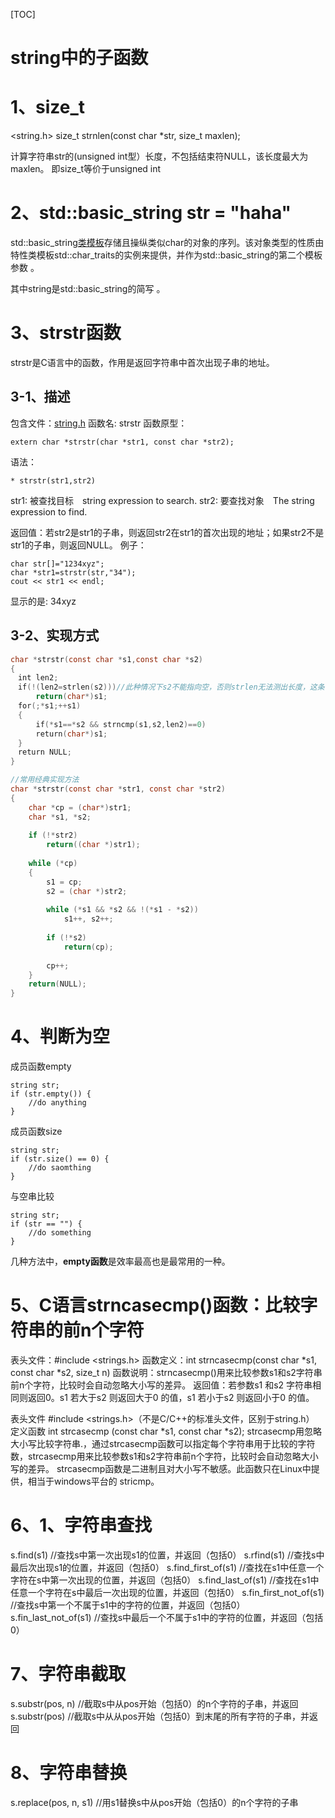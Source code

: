 [TOC]

# string中的子函数

# 1、size_t
<string.h>
size_t strnlen(const char *str, size_t maxlen);

计算字符串str的(unsigned int型）长度，不包括结束符NULL，该长度最大为maxlen。
即size_t等价于unsigned int

# 2、std::basic_string<char> str = "haha"
std::basic_string[类模板](https://baike.baidu.com/item/类模板)存储且操纵类似char的对象的序列。该对象类型的性质由特性类模板std::char_traits的实例来提供，并作为std::basic_string的第二个模板参数 。

其中string是std::basic_string<T>的简写 。 

# 3、strstr函数
strstr是C语言中的函数，作用是返回字符串中首次出现子串的地址。

## 3-1、描述
包含文件：[string.h](https://baike.baidu.com/item/string.h)
函数名: strstr
函数原型：

```
extern char *strstr(char *str1, const char *str2);
```

语法：

```
* strstr(str1,str2)
```

str1: 被查找目标　string expression to search.
str2: 要查找对象　The string expression to find.

返回值：若str2是str1的子串，则返回str2在str1的首次出现的地址；如果str2不是str1的子串，则返回NULL。
例子：
```
char str[]="1234xyz";
char *str1=strstr(str,"34");
cout << str1 << endl;
```
显示的是: 34xyz

## 3-2、实现方式
```c
char *strstr(const char *s1,const char *s2)
{
　int len2;
　if(!(len2=strlen(s2)))//此种情况下s2不能指向空，否则strlen无法测出长度，这条语句错误
　    return(char*)s1;
　for(;*s1;++s1)
　{
    　if(*s1==*s2 && strncmp(s1,s2,len2)==0)
    　return(char*)s1;
　}
　return NULL;
}

//常用经典实现方法
char *strstr(const char *str1, const char *str2)
{
    char *cp = (char*)str1;
    char *s1, *s2;
 
    if (!*str2)
        return((char *)str1);
 
    while (*cp)
    {
        s1 = cp;
        s2 = (char *)str2;
 
        while (*s1 && *s2 && !(*s1 - *s2))
            s1++, s2++;
 
        if (!*s2)
            return(cp);
 
        cp++;
    }
    return(NULL);
}
```

# 4、判断为空
成员函数empty
```
string str;
if (str.empty()) {
	//do anything
}
```

成员函数size
```
string str;
if (str.size() == 0) {
	//do saomthing
}
```

与空串比较
```
string str;
if (str == "") {
	//do something
}
```
几种方法中，**empty函数**是效率最高也是最常用的一种。

# 5、C语言strncasecmp()函数：比较字符串的前n个字符
表头文件：#include <strings.h>
函数定义：int strncasecmp(const char *s1, const char *s2, size_t n)
函数说明：strncasecmp()用来比较参数s1和s2字符串前n个字符，比较时会自动忽略大小写的差异。
返回值：若参数s1 和s2 字符串相同则返回0。s1 若大于s2 则返回大于0 的值，s1 若小于s2 则返回小于0 的值。

表头文件 #include <strings.h>（不是C/C++的标准头文件，区别于string.h）
定义函数 int strcasecmp (const char *s1, const char *s2);
strcasecmp用忽略大小写比较字符串.，通过strcasecmp函数可以指定每个字符串用于比较的字符数，strcasecmp用来比较参数s1和s2字符串前n个字符，比较时会自动忽略大小写的差异。
strcasecmp函数是二进制且对大小写不敏感。此函数只在Linux中提供，相当于windows平台的 stricmp。

# 6、1、字符串查找
s.find(s1)         //查找s中第一次出现s1的位置，并返回（包括0）
s.rfind(s1)        //查找s中最后次出现s1的位置，并返回（包括0）
s.find_first_of(s1)       //查找在s1中任意一个字符在s中第一次出现的位置，并返回（包括0）
s.find_last_of(s1)       //查找在s1中任意一个字符在s中最后一次出现的位置，并返回（包括0）
s.fin_first_not_of(s1)         //查找s中第一个不属于s1中的字符的位置，并返回（包括0）
s.fin_last_not_of(s1)         //查找s中最后一个不属于s1中的字符的位置，并返回（包括0）

# 7、字符串截取
s.substr(pos, n)    //截取s中从pos开始（包括0）的n个字符的子串，并返回
s.substr(pos)        //截取s中从从pos开始（包括0）到末尾的所有字符的子串，并返回

# 8、字符串替换
s.replace(pos, n, s1)     //用s1替换s中从pos开始（包括0）的n个字符的子串








